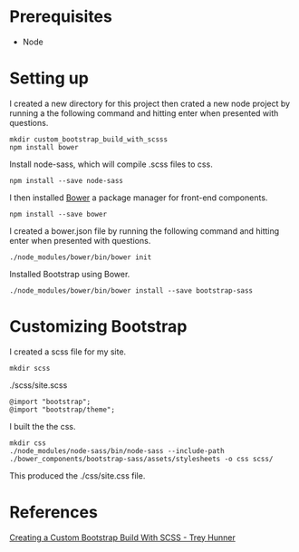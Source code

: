 # Prerequisites
* Node

# Setting up
I created a new directory for this project then crated a new node 
project by running a the following command and hitting enter when 
presented with questions.


```
mkdir custom_bootstrap_build_with_scsss
npm install bower
```

Install node-sass, which will compile .scss files to css.

```
npm install --save node-sass
```

I then installed [Bower](https://bower.io/) a package manager for 
front-end components.

```
npm install --save bower
```

I created a bower.json file by running the following command and hitting
enter when presented with questions.

```
./node_modules/bower/bin/bower init
```

Installed Bootstrap using Bower.
```
./node_modules/bower/bin/bower install --save bootstrap-sass
```

# Customizing Bootstrap

I created a scss file for my site.

```
mkdir scss
```

./scss/site.scss
```
@import "bootstrap";
@import "bootstrap/theme";
```

I built the the css.

```
mkdir css
./node_modules/node-sass/bin/node-sass --include-path ./bower_components/bootstrap-sass/assets/stylesheets -o css scss/
```

This produced the ./css/site.css file.


# References
[Creating a Custom Bootstrap Build With SCSS - Trey Hunner](https://www.codementor.io/development-process/tutorial/create-custom-bootstrap-build-with-scss)
